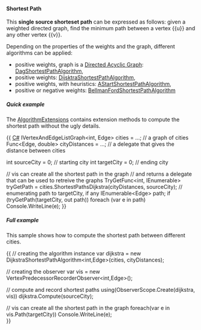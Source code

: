 #### Shortest Path

This **single source shorteset path** can be expressed as follows: given a weighted directed graph, find the minimum path between a vertex {{u}} and  any other vertex {{v}}. 

Depending on the properties of the weights and the graph, different algorithms can be applied:
* positive weights, graph is a [Directed Acyclic Graph](http://en.wikipedia.org/wiki/Directed_acyclic_graph.md): [DagShortestPathAlgorithm](DagShortestPathAlgorithm.md),
* positive weights: [DijsktraShortestPathAlgorithm](DijsktraShortestPathAlgorithm.md),
* positive weights, with heuristics: [AStartShortestPathAlgorithm](AStartShortestPathAlgorithm.md),
* positive or negative weights:  [BellmanFordShortestPathAlgorithm](BellmanFordShortestPathAlgorithm.md)

##### Quick example

The [AlgorithmExtensions](AlgorithmExtensions.md) contains extension methods to compute the shortest path without the ugly details.

{{
[C#](C#.md)
IVertexAndEdgeListGraph<int, Edge<int>> cities = ...; // a graph of cities
Func<Edge<int>, double> cityDistances = ...; // a delegate that gives the distance between cities

int sourceCity = 0; // starting city
int targetCity = 0; // ending city

// vis can create all the shortest path in the graph
// and returns a delegate that can be used to retreive the graphs
TryGetFunc<int, IEnumerable<int>> tryGetPath = cities.ShortestPathsDijkstra(cityDistances, sourceCity);
// enumerating path to targetCity, if any
IEnumerable<Edge<int>> path;
if (tryGetPath(targetCity, out path))
    foreach (var e in path)
        Console.WriteLine(e);
}}

##### Full example

This sample shows how to compute the shortest path between different cities.

{{
// creating the algorithm instance
var dijkstra = 
    new DijkstraShortestPathAlgorithm<int,Edge<int>>(cities, cityDistances);

// creating the observer
var vis = new VertexPredecessorRecorderObserver<int,Edge<int>>();
    
// compute and record shortest paths
using(ObserverScope.Create(dijkstra, vis))
   dijkstra.Compute(sourceCity);

// vis can create all the shortest path in the graph
foreach(var e in vis.Path(targetCity))
   Console.WriteLine(e);  
}}
